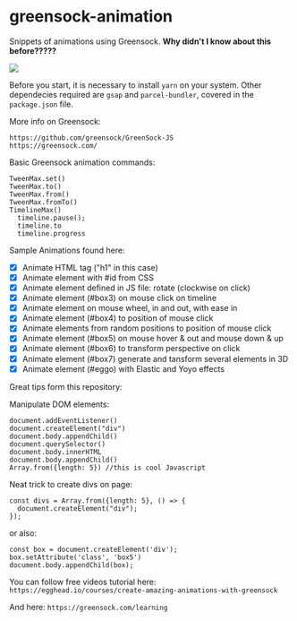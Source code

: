 # greensock-animation

Snippets of animations using Greensock. **Why didn't I know about this before?????**

<img src="https://ihatetomatoes.net/wp-content/uploads/2016/09/img_greensock.png" />

Before you start, it is necessary to install `yarn` on your system. Other dependecies required are  `gsap`  and  `parcel-bundler`, covered in the `package.json` file.

More info on Greensock: 
```
https://github.com/greensock/GreenSock-JS 
https://greensock.com/  
```

Basic Greensock animation commands: 

```
TweenMax.set()
TweenMax.to()
TweenMax.from()
TweenMax.fromTo()
TimelineMax()
  timeline.pause();
  timeline.to
  timeline.progress
```

Sample Animations found here:

- [x] Animate HTML tag ("h1" in this case)
- [x] Animate element with #id from CSS  
- [x] Animate element defined in JS file: rotate (clockwise on click) 
- [x] Animate element (#box3) on mouse click on timeline
- [x] Animate element on mouse wheel, in and out, with ease in 
- [x] Animate element (#box4) to position of mouse click 
- [x] Animate elements from random positions to position of mouse click 
- [x] Animate element (#box5) on mouse hover & out and mouse down & up 
- [x] Animate element (#box6) to transform perspective on click
- [x] Animate element (#box7) generate and tansform several elements in 3D
- [x] Animate element (#eggo) with Elastic and Yoyo effects

Great tips form this repository:

Manipulate DOM elements:
```
document.addEventListener() 
document.createElement("div") 
document.body.appendChild()
document.querySelector()
document.body.innerHTML
document.body.appendChild()
Array.from({length: 5}) //this is cool Javascript
```


Neat trick to create divs on page: 
```
const divs = Array.from({length: 5}, () => {
  document.createElement("div"); 
});
```

or also:
```
const box = document.createElement('div');
box.setAttribute('class', 'box5')
document.body.appendChild(box);
```

You can follow free videos tutorial here: 
`https://egghead.io/courses/create-amazing-animations-with-greensock`

And here: 
`https://greensock.com/learning`
